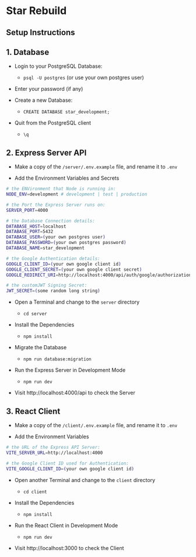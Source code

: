# Star Rebuild

## Setup Instructions

## 1. Database

- Login to your PostgreSQL Database:

  - `psql -U postgres` (or use your own postgres user)

- Enter your password (if any)

- Create a new Database:

  - `CREATE DATABASE star_development;`

- Quit from the PostgreSQL client

  - `\q`

## 2. Express Server API

- Make a copy of the `/server/.env.example` file, and rename it to `.env`

- Add the Environment Variables and Secrets

```sh
# the ENVironment that Node is running in:
NODE_ENV=development # development | test | production

# the Port the Express Server runs on:
SERVER_PORT=4000

# the Database Connection details:
DATABASE_HOST=localhost
DATABASE_PORT=5432
DATABASE_USER=(your own postgres user)
DATABASE_PASSWORD=(your own postgres password)
DATABASE_NAME=star_development

# the Google Authentication details:
GOOGLE_CLIENT_ID=(your own google client id)
GOOGLE_CLIENT_SECRET=(your own google client secret)
GOOGLE_REDIRECT_URI=http://localhost:4000/api/auth/google/authorizationcode

# the customJWT Signing Secret:
JWT_SECRET=(some random long string)
```

- Open a Terminal and change to the `server` directory

  - `cd server`
 
- Install the Dependencies

  - `npm install`

- Migrate the Database

  - `npm run database:migration`

- Run the Express Server in Development Mode

  - `npm run dev`

- Visit http://localhost:4000/api to check the Server

## 3. React Client

- Make a copy of the `/client/.env.example` file, and rename it to `.env`

- Add the Environment Variables

```sh
# the URL of the Express API Server:
VITE_SERVER_URL=http://localhost:4000

# the Google Client ID used for Authentication:
VITE_GOOGLE_CLIENT_ID=(your own google client id)
```

- Open another Terminal and change to the `client` directory

  - `cd client`
 
- Install the Dependencies

  - `npm install`

- Run the React Client in Development Mode

  - `npm run dev`

- Visit http://localhost:3000 to check the Client

